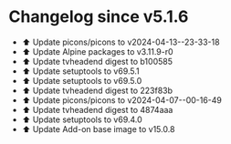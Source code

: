 # Changelog since v5.1.6
- ⬆️ Update picons/picons to v2024-04-13--23-33-18 
- ⬆️ Update Alpine packages to v3.11.9-r0 
- ⬆️ Update tvheadend digest to b100585 
- ⬆️ Update setuptools to v69.5.1 
- ⬆️ Update setuptools to v69.5.0 
- ⬆️ Update tvheadend digest to 223f83b 
- ⬆️ Update picons/picons to v2024-04-07--00-16-49 
- ⬆️ Update tvheadend digest to 4874aaa 
- ⬆️ Update setuptools to v69.4.0 
- ⬆️ Update Add-on base image to v15.0.8 
